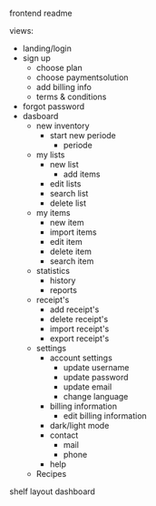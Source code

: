 frontend readme

views:

- landing/login
- sign up
  - choose plan
  - choose paymentsolution
  - add billing info
  - terms & conditions
- forgot password
- dasboard
  - new inventory
    - start new periode
      - periode
  - my lists
    - new list
      - add items
    - edit lists
    - search list
    - delete list
  - my items
    - new item
    - import items
    - edit item
    - delete item
    - search item
  - statistics
    - history
    - reports
  - receipt's
    - add receipt's
    - delete receipt's
    - import receipt's
    - export receipt's
  - settings
    - account settings
      - update username
      - update password
      - update email
      - change language
    - billing information
      - edit billing information
    - dark/light mode
    - contact
      - mail
      - phone
    - help
  - Recipes

shelf layout dashboard
